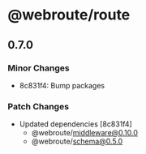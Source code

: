 # @webroute/route

## 0.7.0

### Minor Changes

- 8c831f4: Bump packages

### Patch Changes

- Updated dependencies [8c831f4]
  - @webroute/middleware@0.10.0
  - @webroute/schema@0.5.0
